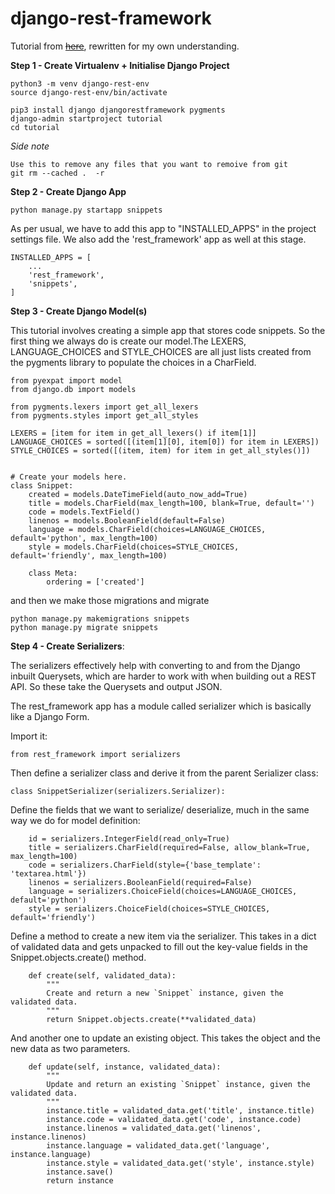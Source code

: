 # django-rest-framework

Tutorial from [~~here~~](
https://www.django-rest-framework.org/tutorial/1-serialization/), rewritten for my own understanding. 



__Step 1 - Create Virtualenv + Initialise Django Project__
```
python3 -m venv django-rest-env
source django-rest-env/bin/activate

pip3 install django djangorestframework pygments
django-admin startproject tutorial
cd tutorial
```

*Side note*
```
Use this to remove any files that you want to remoive from git 
git rm --cached .  -r 
```

__Step 2 - Create Django App__

```
python manage.py startapp snippets
```
As per usual, we have to add this app to "INSTALLED_APPS" in the project settings file. We also add the 'rest_framework' app as well at this stage. 

```
INSTALLED_APPS = [
    ...
    'rest_framework',
    'snippets',
]
```

__Step 3 - Create Django Model(s)__

This tutorial involves creating a simple app that stores code snippets. So the first thing we always do is create our model.The LEXERS,  LANGUAGE_CHOICES and STYLE_CHOICES are all just lists created from the pygments library to populate the choices in a CharField. 

```
from pyexpat import model
from django.db import models

from pygments.lexers import get_all_lexers
from pygments.styles import get_all_styles

LEXERS = [item for item in get_all_lexers() if item[1]]
LANGUAGE_CHOICES = sorted([(item[1][0], item[0]) for item in LEXERS])
STYLE_CHOICES = sorted([(item, item) for item in get_all_styles()])


# Create your models here.
class Snippet: 
    created = models.DateTimeField(auto_now_add=True)
    title = models.CharField(max_length=100, blank=True, default='')
    code = models.TextField()
    linenos = models.BooleanField(default=False)
    language = models.CharField(choices=LANGUAGE_CHOICES, default='python', max_length=100)
    style = models.CharField(choices=STYLE_CHOICES, default='friendly', max_length=100)

    class Meta:
        ordering = ['created']

```

and then we make those migrations and migrate 

```
python manage.py makemigrations snippets
python manage.py migrate snippets
```

__Step 4 - Create Serializers__:

The serializers effectively help with converting to and from the Django inbuilt Querysets, which are harder to work with when building out a REST API. So these take the Querysets and output JSON. 

The rest_framework app has a module called serializer which is basically like a Django Form. 

Import it: 
```
from rest_framework import serializers
```

Then define a serializer class and derive it from the parent Serializer class: 
```
class SnippetSerializer(serializers.Serializer):
```

Define the fields that we want to serialize/ deserialize, much in the same way we do for model definition: 
```
    id = serializers.IntegerField(read_only=True)
    title = serializers.CharField(required=False, allow_blank=True, max_length=100)
    code = serializers.CharField(style={'base_template': 'textarea.html'})
    linenos = serializers.BooleanField(required=False)
    language = serializers.ChoiceField(choices=LANGUAGE_CHOICES, default='python')
    style = serializers.ChoiceField(choices=STYLE_CHOICES, default='friendly')
```

Define a method to create a new item via the serializer. This takes in a dict of validated data and gets unpacked to fill out the key-value fields in the Snippet.objects.create() method.  
```
    def create(self, validated_data):
        """
        Create and return a new `Snippet` instance, given the validated data.
        """
        return Snippet.objects.create(**validated_data)
```

And another one to update an existing object. This takes the object and the new data as two parameters. 
```
    def update(self, instance, validated_data):
        """
        Update and return an existing `Snippet` instance, given the validated data.
        """
        instance.title = validated_data.get('title', instance.title)
        instance.code = validated_data.get('code', instance.code)
        instance.linenos = validated_data.get('linenos', instance.linenos)
        instance.language = validated_data.get('language', instance.language)
        instance.style = validated_data.get('style', instance.style)
        instance.save()
        return instance
```
